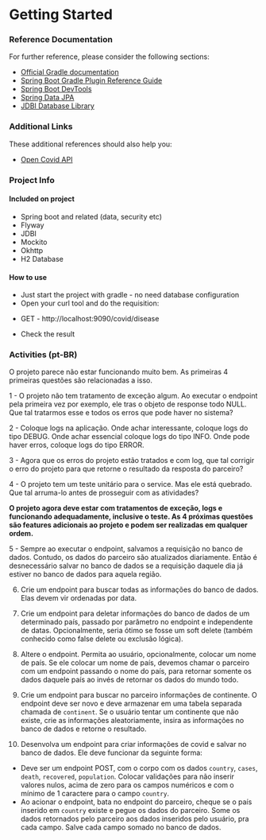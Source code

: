 # Getting Started

### Reference Documentation
For further reference, please consider the following sections:

* [Official Gradle documentation](https://docs.gradle.org)
* [Spring Boot Gradle Plugin Reference Guide](https://docs.spring.io/spring-boot/docs/2.4.2/gradle-plugin/reference/html/)
* [Spring Boot DevTools](https://docs.spring.io/spring-boot/docs/2.4.2/reference/htmlsingle/#using-boot-devtools)
* [Spring Data JPA](https://docs.spring.io/spring-boot/docs/2.4.2/reference/htmlsingle/#boot-features-jpa-and-spring-data)
* [JDBI Database Library](https://jdbi.org/)

### Additional Links
These additional references should also help you:

* [Open Covid API](https://corona.lmao.ninja/docs/#/)

### Project Info

#### Included on project
* Spring boot and related (data, security etc)
* Flyway
* JDBI
* Mockito
* Okhttp
* H2 Database

#### How to use
* Just start the project with gradle - no need database configuration
* Open your curl tool and do the requisition:
- GET - http://localhost:9090/covid/disease
* Check the result

### Activities (pt-BR)
O projeto parece não estar funcionando muito bem. As primeiras 4 primeiras questões são relacionadas a isso.

1 - O projeto não tem tratamento de exceção algum. Ao executar o endpoint pela primeira vez por exemplo, ele tras o
 objeto de response todo NULL. Que tal tratarmos esse e todos os erros que pode haver no sistema?

2 - Coloque logs na aplicação. Onde achar interessante, coloque logs do tipo DEBUG. Onde achar essencial coloque logs 
do tipo INFO. Onde pode haver erros, coloque logs do tipo ERROR.

3 - Agora que os erros do projeto estão tratados e com log, que tal corrigir o erro do projeto para que retorne o resultado
da resposta do parceiro?

4 - O projeto tem um teste unitário para o service. Mas ele está quebrado. Que tal arruma-lo antes de prosseguir com 
as atividades?

**O projeto agora deve estar com tratamentos de exceção, logs e funcionando adequadamente, inclusive o teste. 
As 4 próximas questões são features adicionais ao projeto e podem ser realizadas em qualquer ordem.**

5 - Sempre ao executar o endpoint, salvamos a requisição no banco de dados. Contudo, os dados do parceiro são atualizados
diariamente. Então é desnecessário salvar no banco de dados se a requisição daquele dia já estiver no banco de dados para
aquela região. 

6. Crie um endpoint para buscar todas as informações do banco de dados. Elas devem vir ordenadas por data.

7. Crie um endpoint para deletar informações do banco de dados de um determinado país, passado por parâmetro no endpoint
e independente de datas. Opcionalmente, seria ótimo se fosse um soft delete (também conhecido como false delete ou 
exclusão lógica).

8. Altere o endpoint. Permita ao usuário, opcionalmente, colocar um nome de país. Se ele colocar um nome de país, devemos 
chamar o parceiro com um endpoint passando o nome do país, para retornar somente os dados daquele país ao invés de retornar
os dados do mundo todo.

9. Crie um endpoint para buscar no parceiro informações de continente. O endpoint deve ser novo e deve armazenar em uma
tabela separada chamada de `continent`. Se o usuário tentar um continente que não existe, crie as informações aleatoriamente,
insira as informações no banco de dados e retorne o resultado.

10. Desenvolva um endpoint para criar informações de covid e salvar no banco de dados. Ele deve funcionar da seguinte forma:
- Deve ser um endpoint POST, com o corpo com os dados `country`, `cases`, `death`, `recovered`, `population`. Colocar
validações para não inserir valores nulos, acima de zero para os campos numéricos e com o mínimo de 1 caractere para o
campo `country`.
- Ao acionar o endpoint, bata no endpoint do parceiro, cheque se o país inserido em `country` existe e pegue os dados
do parceiro. Some os dados retornados pelo parceiro aos dados inseridos pelo usuário, pra cada campo. Salve cada campo
somado no banco de dados.